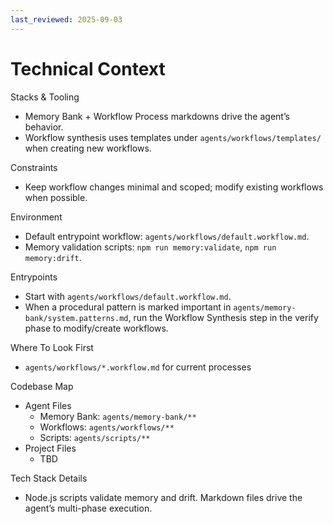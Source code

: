 ```yaml
---
last_reviewed: 2025-09-03
---
```


# Technical Context

Stacks & Tooling
- Memory Bank + Workflow Process markdowns drive the agent’s behavior.
- Workflow synthesis uses templates under `agents/workflows/templates/` when creating new workflows.

Constraints
- Keep workflow changes minimal and scoped; modify existing workflows when possible.

Environment
- Default entrypoint workflow: `agents/workflows/default.workflow.md`.
- Memory validation scripts: `npm run memory:validate`, `npm run memory:drift`.

Entrypoints
- Start with `agents/workflows/default.workflow.md`.
- When a procedural pattern is marked important in `agents/memory-bank/system.patterns.md`, run the Workflow Synthesis step in the verify phase to modify/create workflows.

Where To Look First
- `agents/workflows/*.workflow.md` for current processes

Codebase Map
- Agent Files
  - Memory Bank: `agents/memory-bank/**`
  - Workflows: `agents/workflows/**`
  - Scripts: `agents/scripts/**`
- Project Files
  - TBD

Tech Stack Details
- Node.js scripts validate memory and drift. Markdown files drive the agent’s multi-phase execution.
